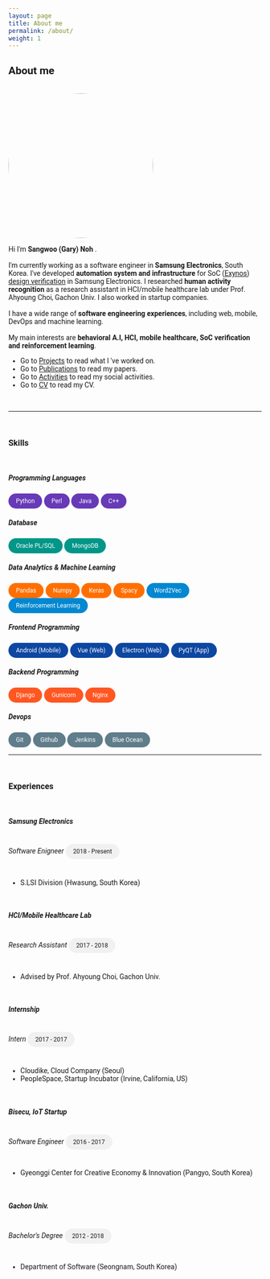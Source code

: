 ```yaml
---
layout: page
title: About me
permalink: /about/
weight: 1
---
```


<h2>About me</h2>

<br>

<img src="https://avatars2.githubusercontent.com/u/16892436?s=460&u=30c2e125ca2aa6c4183bed0dfbd73380a05ca291&v=4" alt="me" style="border-radius: 50%; width: 30vw;">
<br>

<p>
Hi I'm <b>Sangwoo (Gary) Noh</b>
.<br><br>
I'm currently working as a software engineer in <b>Samsung Electronics</b>, South Korea. I've developed <b>automation system and infrastructure</b> for SoC (<a href ="https://www.samsung.com/semiconductor/minisite/exynos/">Exynos</a>) <a href="https://garygitgit.github.io/blog/soc-verification">design verification</a> in Samsung Electronics. I researched <b>human activity recognition</b> as a research assistant in HCI/mobile healthcare lab under Prof. Ahyoung Choi, Gachon Univ. I also worked in startup companies. <br/> <br/>
I have a wide range of <b>software engineering experiences</b>, including web, mobile, DevOps and machine learning.<br><br>
My main interests are <b>behavioral A.I, HCI, mobile healthcare, SoC verification and reinforcement learning</b>.
</p>

<ul>
    <li>Go to <a href="https://garygitgit.github.io/projects/">Projects</a> to read what I 've worked on.</li>
    <li>Go to <a href="https://garygitgit.github.io/research/publications/">Publications</a> to read my papers.</li>
    <li>Go to <a href="https://garygitgit.github.io/activities/">Activities</a> to read my social activities.</li>
    <li>Go to <a href="https://garygitgit.github.io/cv/cv">CV</a> to read my CV.</li>
</ul>

<br>
<hr>
<br>
<h3>Skills</h3>
<br>

<h5>Programming Languages</h5>
<div class="chip lang">Python</div>
<div class="chip lang">Perl</div>
<div class="chip lang">Java</div>
<div class="chip lang">C++</div>
<br>

<h5>Database</h5>
<div class="chip db">Oracle PL/SQL</div>
<div class="chip db">MongoDB</div>
<br>

<h5>Data Analytics & Machine Learning</h5>
<div class="chip tools">Pandas</div>
<div class="chip tools">Numpy</div>
<div class="chip tools">Keras</div>
<div class="chip tools">Spacy</div>
<div class="chip theory">Word2Vec</div>
<div class="chip theory">Reinforcement Learning</div>

<br>

<h5>Frontend Programming</h5>
<div class="chip frontend">Android (Mobile)</div>
<div class="chip frontend">Vue (Web)</div>
<div class="chip frontend">Electron (Web)</div>
<div class="chip frontend">PyQT (App)</div>
<br>

<h5>Backend Programming</h5>
<div class="chip backend">Django</div>
<div class="chip backend">Gunicorn</div>
<div class="chip backend">Nginx</div>
<br>

<h5>Devops</h5>
<div class="chip devops">Git</div>
<div class="chip devops">Github</div>
<div class="chip devops">Jenkins</div>
<div class="chip devops">Blue Ocean</div>
<br>

<hr>
<br>

<h3>Experiences</h3>
<br/>

<h5><b>Samsung Electronics</b></h5>
<h6 style="display:inline-block">Software Enigneer</h6>
<div class="chip">2018 - Present</div>
<ul>
    <li>S.LSI Division (Hwasung, South Korea)</li>
</ul>
<br/>

<h5><b>HCI/Mobile Healthcare Lab</b></h5>
<h6 style="display:inline-block">Research Assistant</h6>
<div class="chip">2017 - 2018</div>
<ul>
    <li>Advised by Prof. Ahyoung Choi, Gachon Univ.</li>
</ul>
<br/>

<h5><b>Internship</b></h5>
<h6 style="display:inline-block">Intern</h6>
<div class="chip">2017 - 2017</div>
<ul>
    <li>Cloudike, Cloud Company (Seoul)</li>
    <li>PeopleSpace, Startup Incubator (Irvine, California, US)</li>
</ul>
<br/>

<h5><b>Bisecu, IoT Startup</b></h5>
<h6 style="display:inline-block">Software Engineer</h6>
<div class="chip">2016 - 2017</div>
<ul>
    <li>Gyeonggi Center for Creative Economy & Innovation (Pangyo, South Korea)</li>
</ul>
<br/>

<h5><b>Gachon Univ.</b></h5>
<h6 style="display:inline-block">Bachelor's Degree</h6>
<div class="chip">2012 - 2018</div>
<ul>
    <li>Department of Software (Seongnam, South Korea)</li>
</ul>
<br/>

<style>
body{
  font-family: 'Roboto', sans-serif;
}
.chip{
    display: inline-block;
    padding: 0 15px;
    height: 30px;
    font-family: 'Roboto', sans-serif;
    font-size: 12px;
    line-height: 30px;
    border-radius: 25px;
    background-color: #f1f1f1;
}
.lang{
    background-color: #673AB7;
    color: #FFFFFF;
}
.db{
    background-color: #009688;
    color: #FFFFFF;
}
.frontend{
    background-color: #0D47A1;
    color: #FFFFFF;
}
.backend{
    background-color: #FF5722;
    color: #FFFFFF;
}
.devops{
    background-color: #607D8B;
    color: #FFFFFF;
}
.tools{
    background-color: #FF6F00;
    color: #FFFFFF;
}
.theory{
    background-color: #0288D1;
    color: #FFFFFF;
}
.hori-timeline .events {
    border-top: 3px solid #e9ecef;
    font-family: SFMono-Regular,Menlo,Monaco,Consolas,"Liberation Mono","Courier New",monospace;
    
}
.hori-timeline .events .event-list {
    display: block;
    position: relative;
    text-align: center;
    padding-top: 70px;
    margin-right: 0;
}
.hori-timeline .events .event-list:before {
    content: "";
    position: absolute;
    height: 36px;
    border-right: 2px dashed #dee2e6;
    top: 0;
}
.hori-timeline .events .event-list .event-date {
    position: absolute;
    top: 38px;
    left: 0;
    right: 0;
    width: 75px;
    margin: 0 auto;
    border-radius: 4px;
    padding: 2px 4px;
}
@media (min-width: 1140px) {
    .hori-timeline .events .event-list {
        display: inline-block;
        width: 24%;
        padding-top: 45px;
    }
    .hori-timeline .events .event-list .event-date {
        top: -12px;
    }
}
.soft-primary {
    background-color: rgb(64,144,203)!important;
    color: #FFFFFF;
}
.soft-success {
    background-color: rgb(71,189,154)!important;
    color: #FFFFFF;
}
.soft-danger {
    background-color: rgb(231,76,94)!important;
}
.soft-warning {
    background-color: rgb(249,213,112)!important;
}
.card {
    border: none;
    margin-bottom: 24px;
    -webkit-box-shadow: 0 0 13px 0 rgba(236,236,241,.44);
    box-shadow: 0 0 13px 0 rgba(236,236,241,.44);
}
.image-caption{
  text-align: center;
}

</style>


